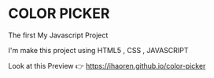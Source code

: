# COLOR PICKER
The first My Javascript Project

I'm make this project using HTML5 , CSS , JAVASCRIPT

Look at this Preview 👉 https://ihaoren.github.io/color-picker